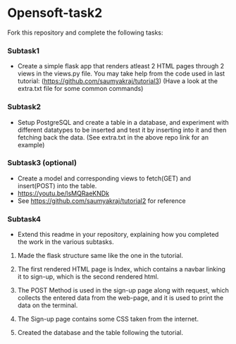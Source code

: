 # Opensoft-task2

Fork this repository and complete the following tasks:


### Subtask1
- Create a simple flask app that renders atleast 2 HTML pages through 2 views in the views.py file. You may take help from the code used in last tutorial: (https://github.com/saumyakraj/tutorial3) (Have a look at the extra.txt file for some common commands)

### Subtask2
- Setup PostgreSQL and create a table in a database, and experiment with different datatypes to be inserted and test it by inserting into it and then fetching back the data. (See extra.txt in the above repo link for an example)


### Subtask3 (optional)
- Create a model and corresponding views to fetch(GET) and insert(POST) into the table. 
- https://youtu.be/lsMQRaeKNDk
- See https://github.com/saumyakraj/tutorial2 for reference

### Subtask4
- Extend this readme in your repository, explaining  how you completed the work in the various subtasks. 





1. Made the flask structure same like the one in the tutorial.
2. The first rendered HTML page is Index, which contains a navbar linking it to sign-up, which is the second rendered html.
3. The POST Method is used in the sign-up page along with request, which collects the entered data from the web-page, and it is used to print the data on the terminal.
4. The Sign-up page contains some CSS taken from the internet.

5. Created the database and the table following the tutorial.
